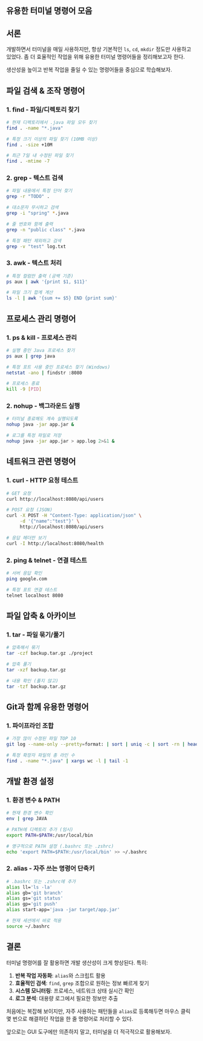 ## 유용한 터미널 명령어 모음

## 서론

개발하면서 터미널을 매일 사용하지만, 항상 기본적인 `ls`, `cd`, `mkdir` 정도만 사용하고 있었다.
좀 더 효율적인 작업을 위해 유용한 터미널 명령어들을 정리해보고자 한다.

생산성을 높이고 반복 작업을 줄일 수 있는 명령어들을 중심으로 학습해보자.

## 파일 검색 & 조작 명령어

### 1. find - 파일/디렉토리 찾기
```bash
# 현재 디렉토리에서 .java 파일 모두 찾기
find . -name "*.java"

# 특정 크기 이상의 파일 찾기 (10MB 이상)
find . -size +10M

# 최근 7일 내 수정된 파일 찾기
find . -mtime -7
```

### 2. grep - 텍스트 검색
```bash
# 파일 내용에서 특정 단어 찾기
grep -r "TODO" .

# 대소문자 무시하고 검색
grep -i "spring" *.java

# 줄 번호와 함께 출력
grep -n "public class" *.java

# 특정 패턴 제외하고 검색
grep -v "test" log.txt
```

### 3. awk - 텍스트 처리
```bash
# 특정 컬럼만 출력 (공백 기준)
ps aux | awk '{print $1, $11}'

# 파일 크기 합계 계산
ls -l | awk '{sum += $5} END {print sum}'
```

## 프로세스 관리 명령어

### 1. ps & kill - 프로세스 관리
```bash
# 실행 중인 Java 프로세스 찾기
ps aux | grep java

# 특정 포트 사용 중인 프로세스 찾기 (Windows)
netstat -ano | findstr :8080

# 프로세스 종료
kill -9 [PID]
```

### 2. nohup - 백그라운드 실행
```bash
# 터미널 종료해도 계속 실행되도록
nohup java -jar app.jar &

# 로그를 특정 파일로 저장
nohup java -jar app.jar > app.log 2>&1 &
```

## 네트워크 관련 명령어

### 1. curl - HTTP 요청 테스트
```bash
# GET 요청
curl http://localhost:8080/api/users

# POST 요청 (JSON)
curl -X POST -H "Content-Type: application/json" \
     -d '{"name":"test"}' \
     http://localhost:8080/api/users

# 응답 헤더만 보기
curl -I http://localhost:8080/health
```

### 2. ping & telnet - 연결 테스트
```bash
# 서버 응답 확인
ping google.com

# 특정 포트 연결 테스트
telnet localhost 8080
```

## 파일 압축 & 아카이브

### 1. tar - 파일 묶기/풀기
```bash
# 압축해서 묶기
tar -czf backup.tar.gz ./project

# 압축 풀기
tar -xzf backup.tar.gz

# 내용 확인 (풀지 않고)
tar -tzf backup.tar.gz
```

## Git과 함께 유용한 명령어

### 1. 파이프라인 조합
```bash
# 가장 많이 수정된 파일 TOP 10
git log --name-only --pretty=format: | sort | uniq -c | sort -rn | head -10

# 특정 확장자 파일의 총 라인 수
find . -name "*.java" | xargs wc -l | tail -1
```

## 개발 환경 설정

### 1. 환경 변수 & PATH
```bash
# 현재 환경 변수 확인
env | grep JAVA

# PATH에 디렉토리 추가 (임시)
export PATH=$PATH:/usr/local/bin

# 영구적으로 PATH 설정 (.bashrc 또는 .zshrc)
echo 'export PATH=$PATH:/usr/local/bin' >> ~/.bashrc
```

### 2. alias - 자주 쓰는 명령어 단축키
```bash
# .bashrc 또는 .zshrc에 추가
alias ll='ls -la'
alias gb='git branch'
alias gs='git status'
alias gp='git push'
alias start-app='java -jar target/app.jar'

# 현재 세션에서 바로 적용
source ~/.bashrc
```

## 결론

터미널 명령어를 잘 활용하면 개발 생산성이 크게 향상된다. 특히:

1. **반복 작업 자동화**: `alias`와 스크립트 활용
2. **효율적인 검색**: `find`, `grep` 조합으로 원하는 정보 빠르게 찾기
3. **시스템 모니터링**: 프로세스, 네트워크 상태 실시간 확인
4. **로그 분석**: 대용량 로그에서 필요한 정보만 추출

처음에는 복잡해 보이지만, 자주 사용하는 패턴들을 `alias`로 등록해두면
마우스 클릭 몇 번으로 해결하던 작업을 한 줄 명령어로 처리할 수 있다.

앞으로는 GUI 도구에만 의존하지 말고, 터미널을 더 적극적으로 활용해보자.